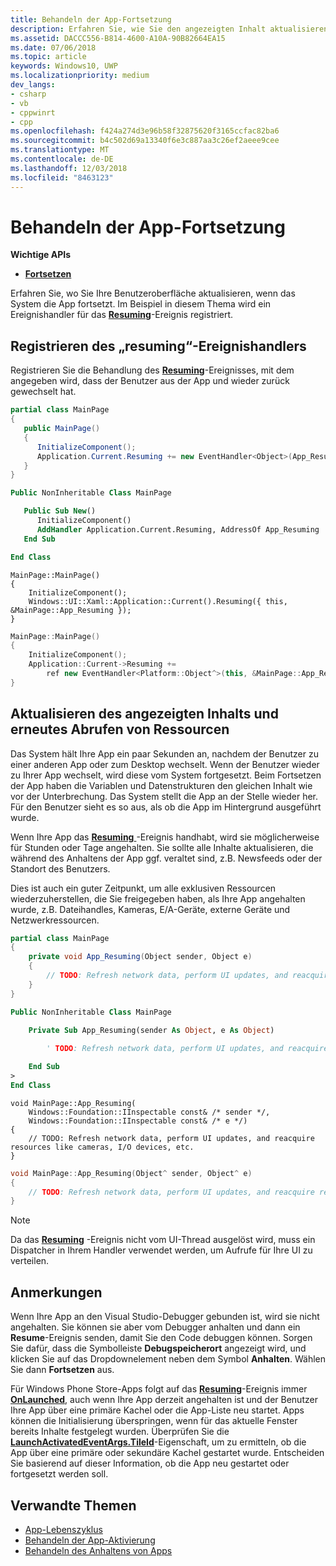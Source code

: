```yaml
---
title: Behandeln der App-Fortsetzung
description: Erfahren Sie, wie Sie den angezeigten Inhalt aktualisieren, wenn das System die App fortsetzt.
ms.assetid: DACCC556-B814-4600-A10A-90B82664EA15
ms.date: 07/06/2018
ms.topic: article
keywords: Windows10, UWP
ms.localizationpriority: medium
dev_langs:
- csharp
- vb
- cppwinrt
- cpp
ms.openlocfilehash: f424a274d3e96b58f32875620f3165ccfac82ba6
ms.sourcegitcommit: b4c502d69a13340f6e3c887aa3c26ef2aeee9cee
ms.translationtype: MT
ms.contentlocale: de-DE
ms.lasthandoff: 12/03/2018
ms.locfileid: "8463123"
---
```

# <a name="handle-app-resume"></a>Behandeln der App-Fortsetzung

**Wichtige APIs**

- [**Fortsetzen**](https://msdn.microsoft.com/library/windows/apps/br242339)

Erfahren Sie, wo Sie Ihre Benutzeroberfläche aktualisieren, wenn das System die App fortsetzt. Im Beispiel in diesem Thema wird ein Ereignishandler für das [**Resuming**](https://msdn.microsoft.com/library/windows/apps/br242339)-Ereignis registriert.

## <a name="register-the-resuming-event-handler"></a>Registrieren des „resuming“-Ereignishandlers

Registrieren Sie die Behandlung des [**Resuming**](https://msdn.microsoft.com/library/windows/apps/br242339)-Ereignisses, mit dem angegeben wird, dass der Benutzer aus der App und wieder zurück gewechselt hat.

```csharp
partial class MainPage
{
   public MainPage()
   {
      InitializeComponent();
      Application.Current.Resuming += new EventHandler<Object>(App_Resuming);
   }
}
```

```vb
Public NonInheritable Class MainPage

   Public Sub New()
      InitializeComponent()
      AddHandler Application.Current.Resuming, AddressOf App_Resuming
   End Sub

End Class
```

```cppwinrt
MainPage::MainPage()
{
    InitializeComponent();
    Windows::UI::Xaml::Application::Current().Resuming({ this, &MainPage::App_Resuming });
}
```

```cpp
MainPage::MainPage()
{
    InitializeComponent();
    Application::Current->Resuming +=
        ref new EventHandler<Platform::Object^>(this, &MainPage::App_Resuming);
}
```

## <a name="refresh-displayed-content-and-reacquire-resources"></a>Aktualisieren des angezeigten Inhalts und erneutes Abrufen von Ressourcen

Das System hält Ihre App ein paar Sekunden an, nachdem der Benutzer zu einer anderen App oder zum Desktop wechselt. Wenn der Benutzer wieder zu Ihrer App wechselt, wird diese vom System fortgesetzt. Beim Fortsetzen der App haben die Variablen und Datenstrukturen den gleichen Inhalt wie vor der Unterbrechung. Das System stellt die App an der Stelle wieder her. Für den Benutzer sieht es so aus, als ob die App im Hintergrund ausgeführt wurde.

Wenn Ihre App das [**Resuming** ](https://msdn.microsoft.com/library/windows/apps/br242339)-Ereignis handhabt, wird sie möglicherweise für Stunden oder Tage angehalten. Sie sollte alle Inhalte aktualisieren, die während des Anhaltens der App ggf. veraltet sind, z.B. Newsfeeds oder der Standort des Benutzers.

Dies ist auch ein guter Zeitpunkt, um alle exklusiven Ressourcen wiederzuherstellen, die Sie freigegeben haben, als Ihre App angehalten wurde, z.B. Dateihandles, Kameras, E/A-Geräte, externe Geräte und Netzwerkressourcen.

```csharp
partial class MainPage
{
    private void App_Resuming(Object sender, Object e)
    {
        // TODO: Refresh network data, perform UI updates, and reacquire resources like cameras, I/O devices, etc.
    }
}
```

```vb
Public NonInheritable Class MainPage

    Private Sub App_Resuming(sender As Object, e As Object)
 
        ' TODO: Refresh network data, perform UI updates, and reacquire resources like cameras, I/O devices, etc.

    End Sub
>
End Class
```

```cppwinrt
void MainPage::App_Resuming(
    Windows::Foundation::IInspectable const& /* sender */,
    Windows::Foundation::IInspectable const& /* e */)
{
    // TODO: Refresh network data, perform UI updates, and reacquire resources like cameras, I/O devices, etc.
}
```

```cpp
void MainPage::App_Resuming(Object^ sender, Object^ e)
{
    // TODO: Refresh network data, perform UI updates, and reacquire resources like cameras, I/O devices, etc.
}
```

> [!NOTE]
> Da das [**Resuming**](https://msdn.microsoft.com/library/windows/apps/br242339) -Ereignis nicht vom UI-Thread ausgelöst wird, muss ein Dispatcher in Ihrem Handler verwendet werden, um Aufrufe für Ihre UI zu verteilen.

## <a name="remarks"></a>Anmerkungen

Wenn Ihre App an den Visual Studio-Debugger gebunden ist, wird sie nicht angehalten. Sie können sie aber vom Debugger anhalten und dann ein **Resume**-Ereignis senden, damit Sie den Code debuggen können. Sorgen Sie dafür, dass die Symbolleiste **Debugspeicherort** angezeigt wird, und klicken Sie auf das Dropdownelement neben dem Symbol **Anhalten**. Wählen Sie dann **Fortsetzen** aus.

Für Windows Phone Store-Apps folgt auf das [**Resuming**](https://msdn.microsoft.com/library/windows/apps/br242339)-Ereignis immer [**OnLaunched**](https://msdn.microsoft.com/library/windows/apps/br242335), auch wenn Ihre App derzeit angehalten ist und der Benutzer Ihre App über eine primäre Kachel oder die App-Liste neu startet. Apps können die Initialisierung überspringen, wenn für das aktuelle Fenster bereits Inhalte festgelegt wurden. Überprüfen Sie die [**LaunchActivatedEventArgs.TileId**](https://msdn.microsoft.com/library/windows/apps/br224736)-Eigenschaft, um zu ermitteln, ob die App über eine primäre oder sekundäre Kachel gestartet wurde. Entscheiden Sie basierend auf dieser Information, ob die App neu gestartet oder fortgesetzt werden soll.

## <a name="related-topics"></a>Verwandte Themen

* [App-Lebenszyklus](app-lifecycle.md)
* [Behandeln der App-Aktivierung](activate-an-app.md)
* [Behandeln des Anhaltens von Apps](suspend-an-app.md)
